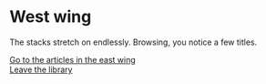 # West wing

The stacks stretch on endlessly. Browsing, you notice a few titles.  


[Go to the articles in the east wing](articles.html)  
[Leave the library](crossroads.html)
